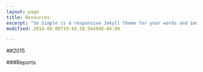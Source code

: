```yaml
---
layout: page
title: Resources
excerpt: "So Simple is a responsive Jekyll theme for your words and images."
modified: 2014-08-08T19:44:38.564948-04:00

---
```


##2015

###Reports
